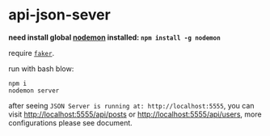 # api-json-sever

**need install global [nodemon](https://github.com/remy/nodemon) installed: `npm install -g nodemon`**

require [`faker`](https://github.com/Marak/faker.js).

run with bash blow:

```
npm i
nodemon server
```

after seeing `JSON Server is running at: http://localhost:5555`, you can visit <http://localhost:5555/api/posts> or <http://localhost:5555/api/users>, more configurations please see document.
